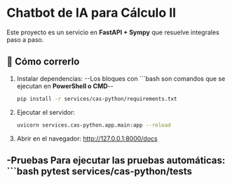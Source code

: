 # Chatbot de IA para Cálculo II

Este proyecto es un servicio en **FastAPI + Sympy** que resuelve integrales paso a paso.

## 🚀 Cómo correrlo

1. Instalar dependencias:
--Los bloques con ```bash son comandos que se ejecutan en **PowerShell o CMD**--
    ```bash 
    pip install -r services/cas-python/requirements.txt
2. Ejecutar el servidor:
    ```bash
    uvicorn services.cas-python.app.main:app --reload
3. Abrir en el navegador:
    http://127.0.0.1:8000/docs

-Pruebas
Para ejecutar las pruebas automáticas:
    ```bash
    pytest services/cas-python/tests    
----------------------------------------------------------
